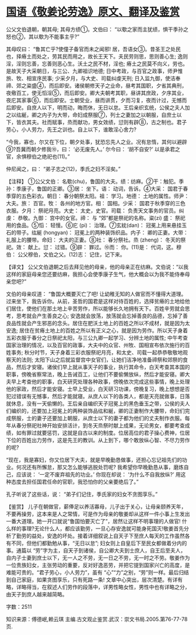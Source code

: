 # [国语《敬姜论劳逸》原文、翻译及鉴赏](https://www.vrrw.net/wx/14017.html)

公父文伯退朝，朝其母; 其母方绩①。文伯曰： “以歜之家而主犹绩，惧干季孙之怒也②，其以歜为不能事主乎?”

其母叹曰： “鲁其亡乎?使僮子备官而未之闻邪! 居，吾语女③。昔圣王之处民也，择瘠土而处之，劳其民而用之，故长王天下。夫民劳则思，思则善心生; 逸则淫，淫则忘善，忘善则恶心生。沃土之民不材，淫也; 瘠土之民莫不向义，劳也。是故天子大采朝日，与三公、九卿祖识地德; 日中考政，与百官之政事，师尹惟旅、牧、相宣序民事; 少采夕月，与大史、司载纠虔天刑; 日入监九御，使洁奉禘、郊之粢盛④，而后即安。诸侯朝修天子之业命，昼考其国职，夕省其典刑，夜儆百工，使无慆淫⑤，而后即安。卿大夫朝考其职，昼讲其庶政，夕序其业，夜庀其家事⑥，而后即安。士朝受业，昼而讲贯，夕而习复，夜而计过，无憾而后即安。自庶人以下，明而动，晦而休，无日以怠。王后亲织玄统，公侯之夫人加之以纮綖，卿之内子为大带，命妇成祭服⑦，列士之妻加之以朝服，自庶士以下，皆衣其夫。社而赋事，烝而献功，男女效绩，愆则有辟⑧，古之制也。君子劳心，小人劳力，先王之训也。自上以下，谁敢淫心舍力?

“今我，寡也，尔又在下位，朝夕处事，犹恐忘先人之业。况有怠惰，其何以避辟⑨?吾冀而朝夕修我⑩，曰： ‘必无废先人。’ 尔今曰： ‘胡不自安?’ 以是承君之官，余惧穆伯之绝祀也(11)。”

仲尼闻之，曰： “弟子志之(12)，季氏之妇不淫矣。”

【注释】 ①公父文伯： 名歜(chu)，鲁国的大夫。绩：纺麻。②干：触犯。季孙：季康子，鲁国的正卿。③居： 坐下。语： 动词，告诉。④大采： 国君于春季穿的五色彩衣。朝日： 春分朝祭太阳。祖： 学习。地德： 土地的属性。师尹： 大夫。旅： 百官。牧： 各州的地方官。相： 国相。少采： 国君于秋季穿的三色衣服。夕月： 祭祀月亮。大史： 太史，史官。司载： 负责天文事务的官员。纠虔： 恭敬。九御： 宫中的女官。禘： 与 “郊”都是祭祀的名称。粢(zi) 盛： 祭祀用的食品。⑤慆： 轻慢。⑥庀 (pi)： 治理。⑦玄紞(dan)： 冠冕上用来悬挂玉石的带子。纮綖 (hongyan)： 冠冕上的两种装饰织品。内子： 卿的正妻。大带：礼服上的腰带。命妇： 大夫的正妻。⑧社： 春分祭社。烝 (zheng)： 冬天的祭祀。效： 献上。愆： 过错。⑨辟： 罪过。⑩而： 你。(11)是： 代词，这。穆伯： 公父穆伯，文伯之父。(12)志： 记住，记下来。



【译文】 公父文伯退朝之后去拜见他的母亲，他的母亲正在纺麻。文伯说：“以我这样的家庭母亲您还要纺麻，我担心会使季康子生气，他大概会以为我不能侍奉母亲您吧?”

文伯的母亲叹道： “鲁国大概要灭亡了吧! 让幼稚无知的人做官而不懂得大道理。过来坐下，我告诉你。从前，圣哲的国君是这样对待百姓的，选择贫瘠的土地给他们居住，使他们在那土地上辛苦劳作，所以能够长久地拥有天下。百姓辛劳就会思考，思考就会产生善良之心; 安逸就会放荡，放荡就会忘掉善良的品德，忘掉了善良品性就会产生邪恶的念头。居住在肥沃土地上的百姓之所以不成材，就是因为太安逸; 居住在贫瘠土地上的百姓之所以有正义之心，就是因为劳作。所以天子身着五彩衣服于春分之日祭祀太阳，与三公九卿一起学习、分辨土地的属性; 中午考查国家治理的情况，以及百官的政事，大夫中的众官、州牧、国相宣布依次施行的百姓事务; 秋分时节，天子身着三彩衣服祭祀月亮，和太史、司载一起恭恭敬敬地观察天的法则; 太阳下山之后就监督宫中女官们，让她们洁净地准备禘祭和郊祭的食品，然后才安寝。诸侯们早上就从事天子的事业，执行其命令，白天考查其本国的职事，傍晚省察常法，晚上告诫百工，让他们不要偷懒放纵，然后才能安寝。卿大夫早上考查他的职事，白天研究处理各种政事，傍晚依次完成这些事情，晚上处理他的家政，然后才能安寝。士早上受业，白天研习功课，傍晚复习，晚上想想是否犯过错误有无憾事，然后才能就寝。从庶人以下的各类人，都是天亮就做事，日落就休息，没有一天偷懒的。王后亲自编织天子冠冕上的黑色垂玉之带，公侯的夫人们编织的，还要加上冠冕上的两种装饰品纮和綖，卿的正妻制作大腰带，命妇们完成祭服，士的妻子还要加上朝服，从庶士以下的妻子都为他们的丈夫制作衣服。每年从春分祭祀社神开始安排活计，到冬天烝祭时献上成果，无论男女，都要考查成绩，如有罪过就要惩罚，这就是自古以来的制度。位居高位的君子操心费神，位居下位的百姓出力劳作，这是先王的教训。从上到下，哪个敢放纵心智、不尽力劳作的呢?

“现在，我是寡妇，你又位居下大夫，就是早晚勤恳做事，还担心忘记祖先们的功业。何况还有所懈怠，那又怎么能够逃脱处罚呢? 我希望你早晚勤恳从事，磨炼自己，应该说： ‘一定不废弃祖先的功业。’ 你现在却说： ‘为什么不自我放纵?’ 用这种态度去担任国君任命的官职，我恐怕你的父亲要绝后了。”

孔子听说了这些话，说： “弟子们记住，季氏家的妇女不贪图享乐。”

【鉴赏】 儿子在朝做官，薪俸足以养活寡母，儿子出于关心，让母亲颐养天年，不要再操劳，这本来是人之常情，可是作为母亲的敬姜却从这样一件小事上生发出一番大道理。她一开口就说“鲁国怕要灭亡了”，居然让这样不明事理的人做官! 什么样的事理?无论什么人，都应该勤劳，一旦心存安逸就可能身死国灭!敬姜首先分析了勤劳的益处，安逸的坏处。接着详细叙说上自天子下至庶人每天的工作虽然各有不同，但他们都勤勉从事，“无日以怠”; 妇女则上自皇后下至民女都做着分内的事。通篇以 “劳”字为主，自天子到诸侯，自公卿大夫到士庶人，自王后至夫人，自内子士妻到庶士以下，无一人之不劳，无一日之不劳，无一时之不劳。敬姜作为一位贵族妇女，主张劳动的重要，反对好逸恶劳，并把它提到国家兴亡的高度，是难能可贵的。“君子劳心，小人劳力”，虽有 “心”“力”之别，“劳”则一样。最后归结到自己家庭，如果贪图享乐，只有死路一条! 文章中心突出，层次清楚。有详有略，详略得当，在叙述人们劳作的段落中，详男性略女性，男性中也有详略之分，由天子到庶人越来越简略。

字数：2511

知识来源：傅德岷,赖云琪 主编.古文观止鉴赏.武汉：崇文书局.2005.第76-77-78页.

